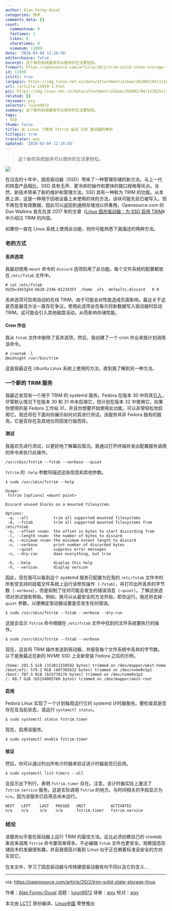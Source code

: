 ```yaml
---
author: Alan Formy-duval
categories: 技术
comments_data: []
count:
  commentnum: 0
  favtimes: 3
  likes: 0
  sharetimes: 0
  viewnum: 11089
date: '2020-03-04 12:16:58'
editorchoice: false
excerpt: 这个新的系统服务可以使你的生活更轻松。
fromurl: https://opensource.com/article/20/2/trim-solid-state-storage-linux
id: 11959
islctt: true
largepic: https://img.linux.net.cn/data/attachment/album/202003/04/121625sl380ga10g56d33h.jpg
url: /article-11959-1.html
pic: https://img.linux.net.cn/data/attachment/album/202003/04/121625sl380ga10g56d33h.jpg.thumb.jpg
related: []
reviewer: wxy
selector: lujun9972
summary: 这个新的系统服务可以使你的生活更轻松。
tags:
- SSD
thumb: false
title: 在 Linux 下使用 fstrim 延长 SSD 驱动器的寿命
titlepic: true
translator: wxy
updated: '2020-03-04 12:16:58'
---
```



> 
> 这个新的系统服务可以使你的生活更轻松。
> 
> 
> 


![](/data/attachment/album/202003/04/121625sl380ga10g56d33h.jpg)


在过去的十年中，固态驱动器（SSD）带来了一种管理存储的新方法。与上一代的转盘产品相比，SSD 具有无声、更冷却的操作和更快的接口规格等优点。当然，新技术带来了新的维护和管理方法。SSD 具有一种称为 TRIM 的功能。从本质上讲，这是一种用于回收设备上未使用的块的方法，该块可能先前已被写入，但不再包含有效数据，因此可以返回到通用存储池以供重用。Opensource.com 的 Don Watkins 首先在其 2017 年的文章《[Linux 固态驱动器：为 SSD 启用 TRIM](/article-8177-1.html)》中介绍过 TRIM 的内容。


如果你一直在 Linux 系统上使用此功能，则你可能熟悉下面描述的两种方法。


### 老的方式


#### 丢弃选项


我最初使用 `mount` 命令的 `discard` 选项启用了此功能。每个文件系统的配置都放在 `/etc/fstab` 文件中。



```
# cat /etc/fstab
UUID=3453g54-6628-2346-8123435f  /home  xfs  defaults,discard   0 0
```

丢弃选项可启用自动的在线 TRIM。由于可能会对性能造成负面影响，最近关于这是否是最佳方法一直存在争议。使用此选项会在每次将新数据写入驱动器时启动 TRIM。这可能会引入其他磁盘活动，从而影响存储性能。


#### Cron 作业


我从 `fstab` 文件中删除了丢弃选项。然后，我创建了一个 cron 作业来按计划调用该命令。



```
# crontab -l
@midnight /usr/bin/trim
```

这是我最近在 Ubuntu Linux 系统上使用的方法，直到我了解到另一种方法。


### 一个新的 TRIM 服务


我最近发现有一个用于 TRIM 的 systemd 服务。Fedora 在版本 30 中将其[引入](https://fedoraproject.org/wiki/Changes/EnableFSTrimTimer "Fedora Project WIKI: Changes/EnableFSTrimTimer")，尽管默认情况下在版本 30 和 31 中未启用它，但计划在版本 32 中使用它。如果你使用的是 Fedora 工作站 31，并且你想要开始使用此功能，可以非常轻松地启用它。我还将在下面向你展示如何对其进行测试。该服务并非 Fedora 独有的服务。它是否存在及其地位将因发行版而异。


#### 测试


我喜欢先进行测试，以更好地了解幕后情况。我通过打开终端并发出配置服务调用的命令来执行此操作。



```
/usr/sbin/fstrim --fstab --verbose --quiet
```

`fstrim` 的 `-help` 参数将描述这些信息和其他参数。



```
$ sudo /usr/sbin/fstrim --help

Usage:
 fstrim [options] <mount point>

Discard unused blocks on a mounted filesystem.

Options:
 -a, --all           trim all supported mounted filesystems
 -A, --fstab         trim all supported mounted filesystems from /etc/fstab
 -o, --offset <num>  the offset in bytes to start discarding from
 -l, --length <num>  the number of bytes to discard
 -m, --minimum <num> the minimum extent length to discard
 -v, --verbose       print number of discarded bytes
     --quiet         suppress error messages
 -n, --dry-run       does everything, but trim

 -h, --help          display this help
 -V, --version       display version
```

因此，现在我可以看到这个 systemd 服务已配置为在我的 `/etc/fstab` 文件中的所有受支持的挂载文件系统上运行该修剪操作（`-fstab`），并打印出所丢弃的字节数（`-verbose`），但是抑制了任何可能会发生的错误消息（`–quiet`）。了解这些选项对测试很有帮助。例如，我可以从最安全的方法开始，即空运行。我还将去掉 `-quiet` 参数，以便确定驱动器设置是否发生任何错误。



```
$ sudo /usr/sbin/fstrim --fstab --verbose --dry-run
```

这就会显示 `fstrim` 命令根据在 `/etc/fstab` 文件中找到的文件系统要执行的操作。



```
$ sudo /usr/sbin/fstrim --fstab --verbose
```

现在，这会将 TRIM 操作发送到驱动器，并报告每个文件系统中丢弃的字节数。以下是我最近在新的 NVME SSD 上全新安装 Fedora 之后的示例。



```
/home: 291.5 GiB (313011310592 bytes) trimmed on /dev/mapper/wkst-home
/boot/efi: 579.2 MiB (607301632 bytes) trimmed on /dev/nvme0n1p1
/boot: 787.5 MiB (825778176 bytes) trimmed on /dev/nvme0n1p2
/: 60.7 GiB (65154805760 bytes) trimmed on /dev/mapper/wkst-root
```

#### 启用


Fedora Linux 实现了一个计划每周运行它的 systemd 计时器服务。要检查其是否存在及当前状态，请运行 `systemctl status`。



```
$ sudo systemctl status fstrim.timer
```

现在，启用该服务。



```
$ sudo systemctl enable fstrim.timer
```

#### 验证


然后，你可以通过列出所有计时器来验证该计时器是否已启用。



```
$ sudo systemctl list-timers --all
```

会显示出下列行，表明 `fstrim.timer` 存在。注意，该计时器实际上激活了 `fstrim.service` 服务。这是实际调用 `fstrim` 的地方。与时间相关的字段显示为 `n/a`，因为该服务已启用且尚未运行。



```
NEXT   LEFT    LAST   PASSED   UNIT           ACTIVATES
n/a    n/a     n/a    n/a      fstrim.timer   fstrim.service
```

### 结论


该服务似乎是在驱动器上运行 TRIM 的最佳方法。这比必须创建自己的 crontab 条目来调用 `fstrim` 命令要简单得多。不必编辑 `fstab` 文件也更安全。观察固态存储技术的发展很有趣，并且我很高兴看到 Linux 似乎正在朝着标准且安全的方向实现它。


在本文中，学习了固态驱动器与传统硬盘驱动器有何不同以及它的含义…




---


via: <https://opensource.com/article/20/2/trim-solid-state-storage-linux>


作者：[Alan Formy-Duval](https://opensource.com/users/alanfdoss) 选题：[lujun9972](https://github.com/lujun9972) 译者：[wxy](https://github.com/wxy) 校对：[wxy](https://github.com/wxy)


本文由 [LCTT](https://github.com/LCTT/TranslateProject) 原创编译，[Linux中国](https://linux.cn/) 荣誉推出